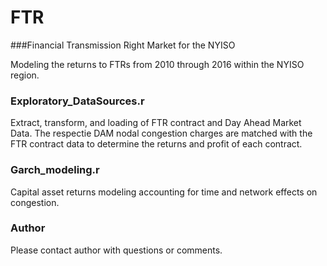 # FTR
###Financial Transmission Right Market for the NYISO  
   
Modeling the returns to FTRs from 2010 through 2016 within the NYISO region.  
   
### Exploratory_DataSources.r  
   
Extract, transform, and loading of FTR contract and Day Ahead Market Data. The respectie DAM nodal congestion charges are matched with the FTR contract data to determine the returns and profit of each contract.   
   
### Garch_modeling.r   
   
Capital asset returns modeling accounting for time and network effects on congestion.   


### Author  
Please contact author with questions or comments.